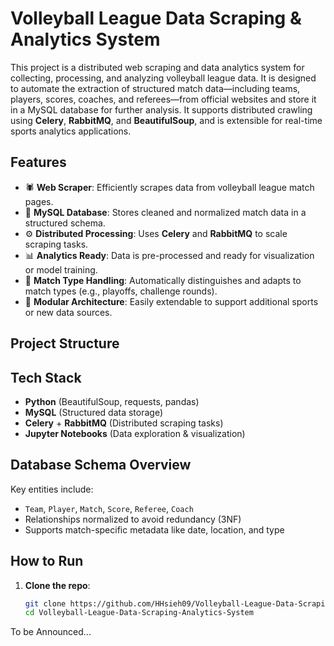 # Volleyball League Data Scraping & Analytics System

This project is a distributed web scraping and data analytics system for collecting, processing, and analyzing volleyball league data. It is designed to automate the extraction of structured match data—including teams, players, scores, coaches, and referees—from official websites and store it in a MySQL database for further analysis. It supports distributed crawling using **Celery**, **RabbitMQ**, and **BeautifulSoup**, and is extensible for real-time sports analytics applications.

## Features

- 🕷️ **Web Scraper**: Efficiently scrapes data from volleyball league match pages.
- 🧱 **MySQL Database**: Stores cleaned and normalized match data in a structured schema.
- ⚙️ **Distributed Processing**: Uses **Celery** and **RabbitMQ** to scale scraping tasks.
- 📊 **Analytics Ready**: Data is pre-processed and ready for visualization or model training.
- 🧠 **Match Type Handling**: Automatically distinguishes and adapts to match types (e.g., playoffs, challenge rounds).
- 📎 **Modular Architecture**: Easily extendable to support additional sports or new data sources.

## Project Structure



## Tech Stack

- **Python** (BeautifulSoup, requests, pandas)
- **MySQL** (Structured data storage)
- **Celery** + **RabbitMQ** (Distributed scraping tasks)
- **Jupyter Notebooks** (Data exploration & visualization)

## Database Schema Overview

Key entities include:

- `Team`, `Player`, `Match`, `Score`, `Referee`, `Coach`
- Relationships normalized to avoid redundancy (3NF)
- Supports match-specific metadata like date, location, and type

## How to Run

1. **Clone the repo**:
   ```bash
   git clone https://github.com/HHsieh09/Volleyball-League-Data-Scraping-Analytics-System.git
   cd Volleyball-League-Data-Scraping-Analytics-System

To be Announced...